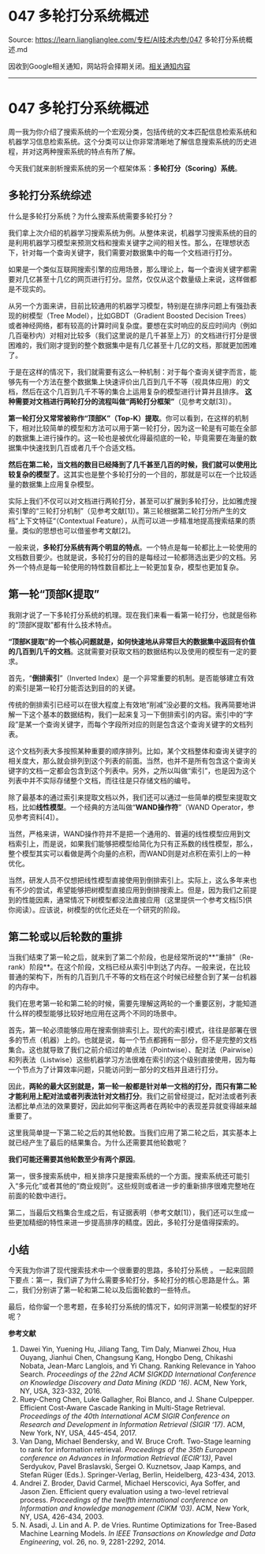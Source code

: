 # 047 多轮打分系统概述 

Source: https://learn.lianglianglee.com/专栏/AI技术内参/047 多轮打分系统概述.md

因收到Google相关通知，网站将会择期关闭。[相关通知内容](https://lumendatabase.org/notices/44265620)

---

# 047 多轮打分系统概述

周一我为你介绍了搜索系统的一个宏观分类，包括传统的文本匹配信息检索系统和机器学习信息检索系统。这个分类可以让你非常清晰地了解信息搜索系统的历史进程，并对这两种搜索系统的特点有所了解。

今天我们就来剖析搜索系统的另一个框架体系：**多轮打分（Scoring）系统**。

## 多轮打分系统综述

什么是多轮打分系统？为什么搜索系统需要多轮打分？

我们拿上次介绍的机器学习搜索系统为例。从整体来说，机器学习搜索系统的目的是利用机器学习模型来预测文档和搜索关键字之间的相关性。那么，在理想状态下，针对每一个查询关键字，我们需要对数据集中的每一个文档进行打分。

如果是一个类似互联网搜索引擎的应用场景，那么理论上，每一个查询关键字都需要对几亿甚至十几亿的网页进行打分。显然，仅仅从这个数量级上来说，这样做都是不现实的。

从另一个方面来讲，目前比较通用的机器学习模型，特别是在排序问题上有强劲表现的树模型（Tree Model），比如GBDT（Gradient Boosted Decision Trees）或者神经网络，都有较高的计算时间复杂度。要想在实时响应的反应时间内（例如几百毫秒内）对相对比较多（我们这里说的是几千甚至上万）的文档进行打分是很困难的，我们刚才提到的整个数据集中是有几亿甚至十几亿的文档，那就更加困难了。

于是在这样的情况下，我们就需要有这么一种机制：对于每个查询关键字而言，能够先有一个方法在整个数据集上快速评价出几百到几千不等（视具体应用）的文档，然后在这个几百到几千不等的集合上运用复杂的模型进行计算并且排序。 **这种需要对文档进行两轮打分的流程叫做“两轮打分框架”**（见参考文献[3]）。

**第一轮打分又常常被称作“顶部K”（Top-K）提取**。你可以看到，在这样的机制下，相对比较简单的模型和方法可以用于第一轮打分，因为这一轮是有可能在全部的数据集上进行操作的。这一轮也是被优化得最彻底的一轮，毕竟需要在海量的数据集中快速找到几百或者几千个合适文档。

**然后在第二轮，当文档的数目已经降到了几千甚至几百的时候，我们就可以使用比较复杂的模型了**。这其实也是整个多轮打分的一个目的，那就是可以在一个比较适量的数据集上应用复杂模型。

实际上我们不仅可以对文档进行两轮打分，甚至可以扩展到多轮打分，比如雅虎搜索引擎的“三轮打分机制”（见参考文献[1]）。第三轮根据第二轮打分所产生的文档“上下文特征“（Contextual Feature），从而可以进一步精准地提高搜索结果的质量。类似的思想也可以借鉴参考文献[2]。

一般来说，**多轮打分系统有两个明显的特点**。一个特点是每一轮都比上一轮使用的文档数目要少。也就是说，多轮打分的目的是每经过一轮都筛选出更少的文档。另外一个特点是每一轮使用的特性数目都比上一轮更加复杂，模型也更加复杂。

## 第一轮“顶部K提取”

我刚才说了一下多轮打分系统的机理。现在我们来看一看第一轮打分，也就是俗称的“顶部K提取”都有什么技术特点。

**“顶部K提取”的一个核心问题就是，如何快速地从非常巨大的数据集中返回有价值的几百到几千的文档**。这就需要对获取文档的数据结构以及使用的模型有一定的要求。

首先，“**倒排索引**”（Inverted Index）是一个非常重要的机制。是否能够建立有效的索引是第一轮打分能否达到目的的关键。

传统的倒排索引已经可以在很大程度上有效地“削减”没必要的文档。我再简要地讲解一下这个基本的数据结构，我们一起来复习一下倒排索引的内容。索引中的“字段”是某一个查询关键字，而每个字段所对应的则是包含这个查询关键字的文档列表。

这个文档列表大多按照某种重要的顺序排列。比如，某个文档整体和查询关键字的相关度大，那么就会排列到这个列表的前面。当然，也并不是所有包含这个查询关键字的文档一定都会包含到这个列表中。另外，之所以叫做“索引”，也是因为这个列表中并不实际存储整个文档，而往往是只存储文档的编号。

除了最基本的通过索引来提取文档以外，我们还可以通过一些简单的模型来提取文档，比如**线性模型**。一个经典的方法叫做“**WAND操作符**”（WAND Operator，参见参考资料[4]）。

当然，严格来讲，WAND操作符并不是把一个通用的、普遍的线性模型应用到文档索引上，而是说，如果我们能够把模型给简化为只有正系数的线性模型，那么，整个模型其实可以看做是两个向量的点积，而WAND则是对点积在索引上的一种优化。

当然，研发人员不仅想把线性模型直接使用到倒排索引上。实际上，这么多年来也有不少的尝试，希望能够把树模型直接应用到倒排搜索上。但是，因为我们之前提到的性能因素，通常情况下树模型都没法直接应用（这里提供一个参考文档[5]供你阅读）。应该说，树模型的优化还处在一个研究的阶段。

## 第二轮或以后轮数的重排

当我们结束了第一轮之后，就来到了第二个阶段，也是经常所说的**“重排”（Re-rank）阶段**。在这个阶段，文档已经从索引中到达了内存。一般来说，在比较普通的架构下，所有的几百到几千不等的文档在这个时候已经整合到了某一台机器的内存中。

我们在思考第一轮和第二轮的时候，需要先理解这两轮的一个重要区别，才能知道什么样的模型能够比较好地应用在这两个不同的场景中。

首先，第一轮必须能够应用在搜索倒排索引上。现代的索引模式，往往是部署在很多的节点（机器）上的。也就是说，每一个节点都拥有一部分，但不是完整的文档集合。这也就导致了我们之前介绍过的单点法（Pointwise）、配对法（Pairwise）和列表法（Listwise）这些机器学习方法很难在索引的这个级别直接使用，因为每一个节点为了计算效率问题，只能访问到一部分的文档并且进行打分。

因此，**两轮的最大区别就是，第一轮一般都是针对单一文档的打分，而只有第二轮才能利用上配对法或者列表法针对文档打分**。我们之前曾经提过，配对法或者列表法都比单点法的效果要好，因此如何平衡这两者在两轮中的表现差异就变得越来越重要了。

这里我简单提一下第二轮之后的其他轮数。当我们应用了第二轮之后，其实基本上就已经产生了最后的结果集合。为什么还需要其他轮数呢？

**我们可能还需要其他轮数至少有两个原因**。

第一，很多搜索系统中，相关排序只是搜索系统的一个方面。搜索系统还可能引入“多元化”或者其他的“商业规则”。这些规则或者进一步的重新排序很难完整地在前面的轮数中进行。

第二，当最后文档集合生成之后，有证据表明（参考文献[1]），我们还可以生成一些更加精细的特性来进一步提高排序的精度。因此，多轮打分是值得探索的。

## 小结

今天我为你讲了现代搜索技术中一个很重要的思路，多轮打分系统 。 一起来回顾下要点：第一，我们讲了为什么需要多轮打分，多轮打分的核心思路是什么。第二，我们分别讲了第一轮和第二轮以及后面轮数的一些特点。

最后，给你留一个思考题，在多轮打分系统的情况下，如何评测第一轮模型的好坏呢？

**参考文献**

1. Dawei Yin, Yuening Hu, Jiliang Tang, Tim Daly, Mianwei Zhou, Hua Ouyang, Jianhui Chen, Changsung Kang, Hongbo Deng, Chikashi Nobata, Jean-Marc Langlois, and Yi Chang. Ranking Relevance in Yahoo Search. *Proceedings of the 22nd ACM SIGKDD International Conference on Knowledge Discovery and Data Mining (KDD ‘16)*. ACM, New York, NY, USA, 323-332, 2016.
2. Ruey-Cheng Chen, Luke Gallagher, Roi Blanco, and J. Shane Culpepper. Efficient Cost-Aware Cascade Ranking in Multi-Stage Retrieval. *Proceedings of the 40th International ACM SIGIR Conference on Research and Development in Information Retrieval (SIGIR ‘17)*. ACM, New York, NY, USA, 445-454, 2017.
3. Van Dang, Michael Bendersky, and W. Bruce Croft. Two-Stage learning to rank for information retrieval. *Proceedings of the 35th European conference on Advances in Information Retrieval (ECIR’13)*, Pavel Serdyukov, Pavel Braslavski, Sergei O. Kuznetsov, Jaap Kamps, and Stefan Rüger (Eds.). Springer-Verlag, Berlin, Heidelberg, 423-434, 2013.
4. Andrei Z. Broder, David Carmel, Michael Herscovici, Aya Soffer, and Jason Zien. Efficient query evaluation using a two-level retrieval process. *Proceedings of the twelfth international conference on Information and knowledge management (CIKM ‘03)*. ACM, New York, NY, USA, 426-434, 2003.
5. N. Asadi, J. Lin and A. P. de Vries. Runtime Optimizations for Tree-Based Machine Learning Models. *In IEEE Transactions on Knowledge and Data Engineering*, vol. 26, no. 9, 2281-2292, 2014.